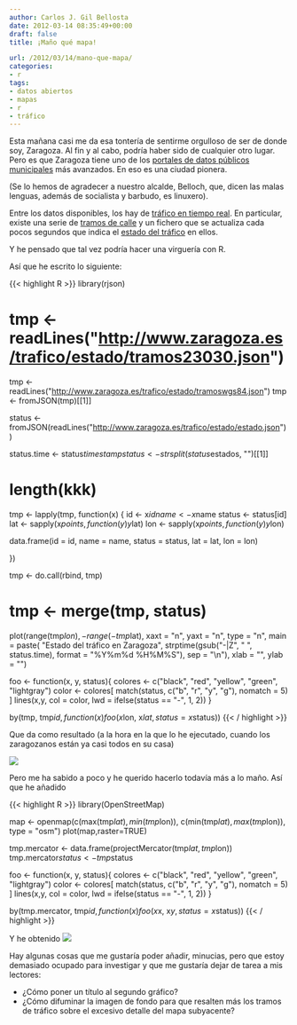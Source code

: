 ```yaml
---
author: Carlos J. Gil Bellosta
date: 2012-03-14 08:35:49+00:00
draft: false
title: ¡Maño qué mapa!

url: /2012/03/14/mano-que-mapa/
categories:
- r
tags:
- datos abiertos
- mapas
- r
- tráfico
---
```


Esta mañana casi me da esa tontería de sentirme orgulloso de ser de donde soy, Zaragoza. Al fin y al cabo, podría haber sido de cualquier otro lugar. Pero es que Zaragoza tiene uno de los [portales de datos públicos municipales](http://www.zaragoza.es/ciudad/risp/presentacion.htm) más avanzados. En eso es una ciudad pionera.

(Se lo hemos de agradecer a nuestro alcalde, Belloch, que, dicen las malas lenguas, además de socialista y barbudo, es linuxero).

Entre los datos disponibles, los hay de [tráfico en tiempo real](http://www.zaragoza.es/ciudad/risp/detalle_Risp?id=291). En particular, existe una serie de [tramos de calle](http://www.zaragoza.es/trafico/estado/tramoswgs84.json) y un fichero que se actualiza cada pocos segundos que indica el [estado del tráfico](http://www.zaragoza.es/trafico/estado/estado.json) en ellos.

Y he pensado que tal vez podría hacer una virguería con R.

Así que he escrito lo siguiente:

{{< highlight R >}}
library(rjson)

# tmp <- readLines("http://www.zaragoza.es/trafico/estado/tramos23030.json")
tmp <- readLines("http://www.zaragoza.es/trafico/estado/tramoswgs84.json")
tmp <- fromJSON(tmp)[[1]]

status <- fromJSON(readLines("http://www.zaragoza.es/trafico/estado/estado.json"))

status.time <- status$timestamp
status <- strsplit(status$estados, "")[[1]]

# length(kkk)

tmp <- lapply(tmp, function(x) {
  id     <- x$id
  name   <- x$name
  status <- status[id]
  lat    <- sapply(x$points, function(y) y$lat)
  lon    <- sapply(x$points, function(y) y$lon)

  data.frame(id = id, name = name, status = status, lat = lat, lon = lon)

})

tmp <- do.call(rbind, tmp)

# tmp <- merge(tmp, status)

plot(range(tmp$lon), - range(-tmp$lat),
  xaxt = "n", yaxt = "n", type = "n",
  main = paste(
      "Estado del tráfico en Zaragoza",
      strptime(gsub("-|Z", " ", status.time),
        format = "%Y%m%d %H%M%S"), sep = "\n"),
  xlab = "", ylab = "")

foo <- function(x, y, status){
  colores <- c("black", "red", "yellow",  "green", "lightgray")
  color   <- colores[ match(status, c("b", "r", "y", "g"), nomatch = 5) ]
  lines(x,y, col = color, lwd = ifelse(status == "-", 1, 2))
}

by(tmp, tmp$id, function(x) foo(x$lon, x$lat, status = x$status))
{{< / highlight >}}

Que da como resultado (a la hora en la que lo he ejecutado, cuando los zaragozanos están ya casi todos en su casa)

[![](/wp-uploads/2012/03/trafico_zgz.png#center)
](/wp-uploads/2012/03/trafico_zgz.png#center)

Pero me ha sabido a poco y he querido hacerlo todavía más a lo maño. Así que he añadido


{{< highlight R >}}
library(OpenStreetMap)

map <- openmap(c(max(tmp$lat), min(tmp$lon)), c(min(tmp$lat), max(tmp$lon)), type = "osm")
plot(map,raster=TRUE)

tmp.mercator <- data.frame(projectMercator(tmp$lat, tmp$lon))
tmp.mercator$status <- tmp$status

foo <- function(x, y, status){
  colores <- c("black", "red", "yellow",  "green", "lightgray")
  color   <- colores[ match(status, c("b", "r", "y", "g"), nomatch = 5) ]
  lines(x,y, col = color, lwd = ifelse(status == "-", 1, 2))
}

by(tmp.mercator, tmp$id, function(x) foo(x$x, x$y, status = x$status))
{{< / highlight >}}

Y he obtenido
[![](/wp-uploads/2012/03/trafico_zgz_osm.png#center)
](/wp-uploads/2012/03/trafico_zgz_osm.png#center)

Hay algunas cosas que me gustaría poder añadir, minucias, pero que estoy demasiado ocupado para investigar y que me gustaría dejar de tarea a mis lectores:

* ¿Cómo poner un título al segundo gráfico?
* ¿Cómo difuminar la imagen de fondo para que resalten más los tramos de tráfico sobre el excesivo detalle del mapa subyacente?

